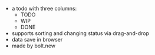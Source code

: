 * a todo with three columns:
  * TODO
  * WIP
  * DONE
* supports sorting and changing status via drag-and-drop
* data save in browser
* made by bolt.new
